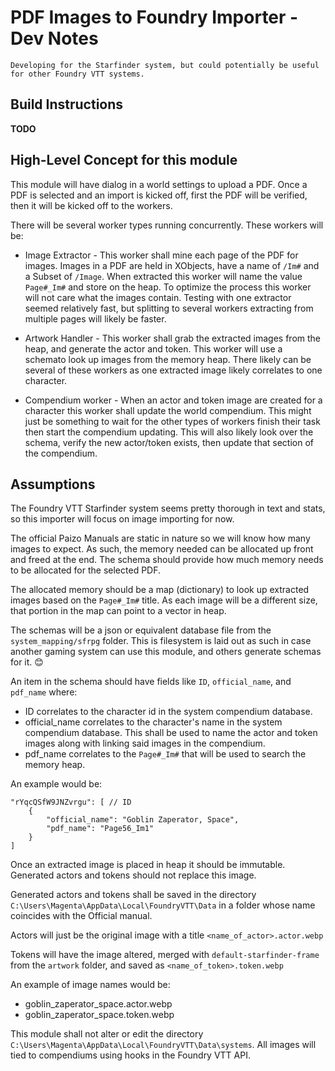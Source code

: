 # PDF Images to Foundry Importer - Dev Notes

```{note}
Developing for the Starfinder system, but could potentially be useful for other Foundry VTT systems.
```

## Build Instructions

**TODO**

## High-Level Concept for this module

This module will have dialog in a world settings to upload a PDF. Once a PDF is selected and an import is kicked off, first the PDF will be verified, then it will be kicked off to the workers.

There will be several worker types running concurrently. These workers will be:

* Image Extractor - This worker shall mine each page of the PDF for images. Images in a PDF are held in XObjects, have a name of `/Im#` and a Subset of `/Image`.  When extracted this worker will name the value `Page#_Im#` and store on the heap. To optimize the process this worker will not care what the images contain. Testing with one extractor seemed relatively fast, but splitting to several workers extracting from multiple pages will likely be faster.

* Artwork Handler - This worker shall grab the extracted images from the heap, and generate the actor and token. This worker will use a schemato look up images from the memory heap. There likely can be several of these workers as one extracted image likely correlates to one character.

* Compendium worker -  When an actor and token image are created for a character this worker shall update the world compendium. This might just be something to wait for the other types of workers finish their task then start the compendium updating. This will also likely look over the schema, verify the new actor/token exists, then update that section of the compendium.

## Assumptions

The Foundry VTT Starfinder system seems pretty thorough in text and stats, so this importer will focus on image importing for now.

The official Paizo Manuals are static in nature so we will know how many images to expect. As such, the memory needed can be allocated up front and freed at the end. The schema should provide how much memory needs to be allocated for the selected PDF. 

The allocated memory should be a map (dictionary) to look up extracted images based on the `Page#_Im#` title. As each image will be a different size, that portion in the map can point to a vector in heap.

The schemas will be a json or equivalent database file from the `system_mapping/sfrpg` folder. This is filesystem is laid out as such in case another gaming system can use this module, and others generate schemas for it. 😊 

An item in the schema should have fields like `ID`, `official_name`, and `pdf_name` where:

* ID correlates to the character id in the system compendium database.
* official_name correlates to the character's name in the system compendium database. This shall be used to name the actor and token images along with linking said images in the compendium.
* pdf_name correlates to the `Page#_Im#` that will be used to search the memory heap.

An example would be:

    "rYqcQSfW9JNZvrgu": [ // ID
        {
            "official_name": "Goblin Zaperator, Space",
            "pdf_name": "Page56_Im1"
        }
    ]

Once an extracted image is placed in heap it should be immutable. Generated actors and tokens should not replace this image.

Generated actors and tokens shall be saved in the directory `C:\Users\Magenta\AppData\Local\FoundryVTT\Data` in a folder whose name coincides with the Official manual.

Actors will just be the original image with a title `<name_of_actor>.actor.webp`

Tokens will have the image altered, merged with `default-starfinder-frame` from the `artwork` folder, and saved as `<name_of_token>.token.webp`

An example of image names would be:

* goblin_zaperator_space.actor.webp
* goblin_zaperator_space.token.webp

This module shall not alter or edit the directory `C:\Users\Magenta\AppData\Local\FoundryVTT\Data\systems`.  All images will tied to compendiums using hooks in the Foundry VTT API.